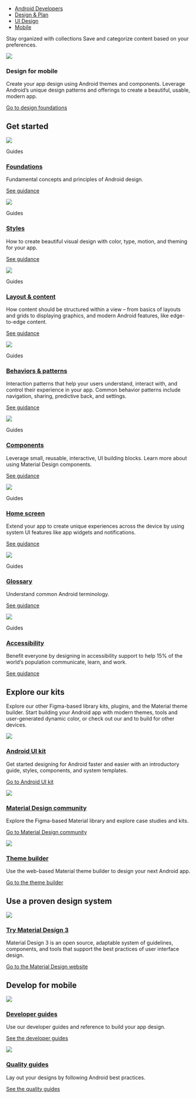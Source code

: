 -   [Android Developers](https://developer.android.com/)
-   [Design & Plan](https://developer.android.com/design)
-   [UI Design](https://developer.android.com/design/ui)
-   [Mobile](https://developer.android.com/design/ui/mobile)

Stay organized with collections Save and categorize content based on your preferences.

![](https://developer.android.com/static/images/design/ui/mobile/hero-full-v2.png)

### Design for mobile

Create your app design using Android themes and components. Leverage Android’s unique design patterns and offerings to create a beautiful, usable, modern app.

[Go to design foundations](https://developer.android.com/design/ui/mobile/guides/foundations/system-bars)

## Get started

[![](https://developer.android.com/static/images/design/ui/wear/surfaces.svg)](https://developer.android.com/design/ui/mobile/guides/foundations/system-bars)

Guides

### [Foundations](https://developer.android.com/design/ui/mobile/guides/foundations/system-bars)

Fundamental concepts and principles of Android design.

[See guidance](https://developer.android.com/design/ui/mobile/guides/foundations/system-bars)

[![](https://developer.android.com/static/images/design/ui/mobile/get-started-styles.svg)](https://developer.android.com/design/ui/mobile/guides/styles/themes)

Guides

### [Styles](https://developer.android.com/design/ui/mobile/guides/styles/themes)

How to create beautiful visual design with color, type, motion, and theming for your app.

[See guidance](https://developer.android.com/design/ui/mobile/guides/styles/themes)

[![](https://developer.android.com/static/images/design/ui/mobile/get-started-layout-content.svg)](https://developer.android.com/design/ui/mobile/guides/layout-and-content/layout-basics)

Guides

### [Layout & content](https://developer.android.com/design/ui/mobile/guides/layout-and-content/layout-basics)

How content should be structured within a view – from basics of layouts and grids to displaying graphics, and modern Android features, like edge-to-edge content.

[See guidance](https://developer.android.com/design/ui/mobile/guides/layout-and-content/layout-basics)

[![](https://developer.android.com/static/images/design/ui/mobile/get-started-patterns.svg)](https://developer.android.com/design/ui/mobile/guides/patterns/predictive-back)

Guides

### [Behaviors & patterns](https://developer.android.com/design/ui/mobile/guides/patterns/predictive-back)

Interaction patterns that help your users understand, interact with, and control their experience in your app. Common behavior patterns include navigation, sharing, predictive back, and settings.

[See guidance](https://developer.android.com/design/ui/mobile/guides/patterns/predictive-back)

[![](https://developer.android.com/static/images/design/ui/mobile/get-started-components.svg)](https://developer.android.com/design/ui/mobile/guides/components/material-overview)

Guides

### [Components](https://developer.android.com/design/ui/mobile/guides/components/material-overview)

Leverage small, reusable, interactive, UI building blocks. Learn more about using Material Design components.

[See guidance](https://developer.android.com/design/ui/mobile/guides/components/material-overview)

[![](https://developer.android.com/static/images/design/ui/mobile/get-started-home-screen.svg)](https://developer.android.com/design/ui/mobile/guides/home-screen/notifications)

Guides

### [Home screen](https://developer.android.com/design/ui/mobile/guides/home-screen/notifications)

Extend your app to create unique experiences across the device by using system UI features like app widgets and notifications.

[See guidance](https://developer.android.com/design/ui/mobile/guides/home-screen/notifications)

[![](https://developer.android.com/static/images/design/ui/mobile/get-started-glossary.svg)](https://developer.android.com/design/ui/mobile/guides/foundations/glossary)

Guides

### [Glossary](https://developer.android.com/design/ui/mobile/guides/foundations/glossary)

Understand common Android terminology.

[See guidance](https://developer.android.com/design/ui/mobile/guides/foundations/glossary)

[![](https://developer.android.com/static/images/design/ui/mobile/get-started-accessibility.svg)](https://developer.android.com/design/ui/mobile/guides/foundations/accessibility)

Guides

### [Accessibility](https://developer.android.com/design/ui/mobile/guides/foundations/accessibility)

Benefit everyone by designing in accessibility support to help 15% of the world’s population communicate, learn, and work.

[See guidance](https://developer.android.com/design/ui/mobile/guides/foundations/accessibility)

## Explore our kits

Explore our other Figma-based library kits, plugins, and the Material theme builder. Start building your Android app with modern themes, tools and user-generated dynamic color, or check out our  and  to build for other devices.

[![](https://developer.android.com/static/images/design/ui/mobile/kits-android-ui.png)](https://goo.gle/android-ui-kit)

### [Android UI kit](https://goo.gle/android-ui-kit)

Get started designing for Android faster and easier with an introductory guide, styles, components, and system templates.

[Go to Android UI kit](https://goo.gle/android-ui-kit)

[![](https://developer.android.com/static/images/design/ui/mobile/kits-material-design.png)](https://www.figma.com/@materialdesign)

### [Material Design community](https://www.figma.com/@materialdesign)

Explore the Figma-based Material library and explore case studies and kits.

[Go to Material Design community](https://www.figma.com/@materialdesign)

[![](https://developer.android.com/static/images/design/ui/mobile/kits-theme-builder.png)](https://m3.material.io/theme-builder#/dynamic)

### [Theme builder](https://m3.material.io/theme-builder#/dynamic)

Use the web-based Material theme builder to design your next Android app.

[Go to the theme builder](https://m3.material.io/theme-builder#/dynamic)

## Use a proven design system

[![](https://developer.android.com/static/images/design/ui/mobile/material-design-3.png)](https://m3.material.io)

### [Try Material Design 3](https://m3.material.io)

Material Design 3 is an open source, adaptable system of guidelines, components, and tools that support the best practices of user interface design.

[Go to the Material Design website](https://m3.material.io)

## Develop for mobile

[![](https://developer.android.com/static/images/design/ui/mobile/guides-developer.png)](https://developer.android.com/guide)

### [Developer guides](https://developer.android.com/guide)

Use our developer guides and reference to build your app design.

[See the developer guides](https://developer.android.com/guide)

[![](https://developer.android.com/static/images/design/ui/mobile/guides-quality.png)](https://developer.android.com/docs/quality-guidelines/core-app-quality)

### [Quality guides](https://developer.android.com/docs/quality-guidelines/core-app-quality)

Lay out your designs by following Android best practices.

[See the quality guides](https://developer.android.com/docs/quality-guidelines/core-app-quality)